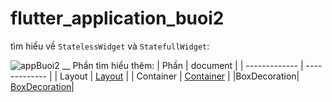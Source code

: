 # flutter_application_buoi2

tìm hiểu về `StatelessWidget` và `StatefullWidget`:

![appBuoi2](https://github.com/rudeusMSK/Flutter_ChaoXing-xinchao/assets/160387470/9fad5ec4-e275-46c4-8449-a808c80e7aae)
__
Phần tìm hiểu thêm:
| Phần | document |
| ------------- | ------------- |
| Layout   | [Layout](https://docs.flutter.dev/ui/widgets/layout) |
| Container  | [Container](https://api.flutter.dev/flutter/widgets/Expanded-class.html)  |
|BoxDecoration| [BoxDecoration](https://api.flutter.dev/flutter/painting/BoxDecoration-class.html)|

